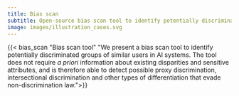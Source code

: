 ```yaml
---
title: Bias scan
subtitle: Open-source bias scan tool to identify potentially discriminated groups of similar users in AI systems. Based on k-means Hierarchical Bias-Aware Clustering (HBAC). 
image: images/illustration_cases.svg
---
```

{{< bias_scan "Bias scan tool" "We present a bias scan tool to identify potentially discriminated groups of similar users in AI systems. The tool does not require *a priori* information about existing disparities and sensitive attributes, and is therefore able to detect possible proxy discrimination, intersectional discrimination and other types of differentiation that evade non-discrimination law.">}}